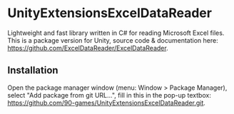 # UnityExtensionsExcelDataReader
Lightweight and fast library written in C# for reading Microsoft Excel files. This is a package version for Unity, source code & documentation here: https://github.com/ExcelDataReader/ExcelDataReader.

## Installation
Open the package manager window (menu: Window > Package Manager), select "Add package from git URL...", fill in this in the pop-up textbox: https://github.com/90-games/UnityExtensionsExcelDataReader.git.
